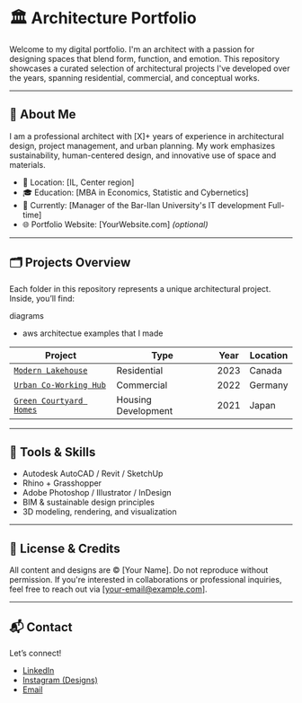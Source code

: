 # 🏛️ Architecture Portfolio

Welcome to my digital portfolio. I'm an architect with a passion for designing spaces that blend form, function, and emotion. This repository showcases a curated selection of architectural projects I've developed over the years, spanning residential, commercial, and conceptual works.

---

## 📐 About Me

I am a professional architect with [X]+ years of experience in architectural design, project management, and urban planning. My work emphasizes sustainability, human-centered design, and innovative use of space and materials.

- 📍 Location: [IL, Center region]
- 🎓 Education: [MBA in Economics, Statistic and Cybernetics]
- 🏢 Currently: [Manager of the Bar-Ilan University's IT development Full-time]
- 🌐 Portfolio Website: [YourWebsite.com] *(optional)*

---

## 🗂️ Projects Overview

Each folder in this repository represents a unique architectural project. Inside, you’ll find:

 diagrams
- aws architectue examples that I made

| Project | Type | Year | Location |
|--------|------|------|----------|
| [`Modern Lakehouse`](./Modern-Lakehouse) | Residential | 2023 | Canada |
| [`Urban Co-Working Hub`](./Urban-Co-Working-Hub) | Commercial | 2022 | Germany |
| [`Green Courtyard Homes`](./Green-Courtyard-Homes) | Housing Development | 2021 | Japan |

---

## 🧰 Tools & Skills

- Autodesk AutoCAD / Revit / SketchUp
- Rhino + Grasshopper
- Adobe Photoshop / Illustrator / InDesign
- BIM & sustainable design principles
- 3D modeling, rendering, and visualization

---

## 📎 License & Credits

All content and designs are © [Your Name]. Do not reproduce without permission. If you're interested in collaborations or professional inquiries, feel free to reach out via [your-email@example.com].

---

## 📬 Contact

Let’s connect!

- [LinkedIn](https://linkedin.com/in/yourusername)
- [Instagram (Designs)](https://instagram.com/yourhandle)
- [Email](mailto:your-email@example.com)

